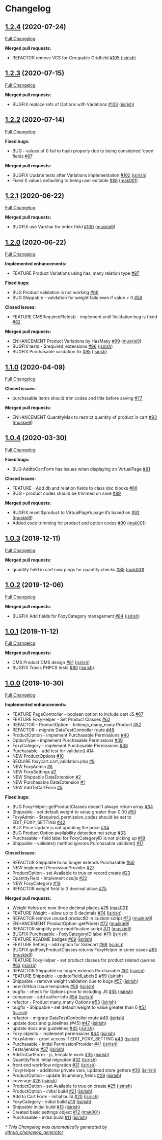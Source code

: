# Changelog

## [1.2.4](https://github.com/dynamic/silverstripe-foxy/tree/1.2.4) (2020-07-24)

[Full Changelog](https://github.com/dynamic/silverstripe-foxy/compare/1.2.3...1.2.4)

**Merged pull requests:**

- REFACTOR remove VCS for Groupable Gridfield [\#105](https://github.com/dynamic/silverstripe-foxy/pull/105) ([jsirish](https://github.com/jsirish))

## [1.2.3](https://github.com/dynamic/silverstripe-foxy/tree/1.2.3) (2020-07-15)

[Full Changelog](https://github.com/dynamic/silverstripe-foxy/compare/1.2.2...1.2.3)

**Merged pull requests:**

- BUGFIX replace refs of Options with Variations [\#103](https://github.com/dynamic/silverstripe-foxy/pull/103) ([jsirish](https://github.com/jsirish))

## [1.2.2](https://github.com/dynamic/silverstripe-foxy/tree/1.2.2) (2020-07-14)

[Full Changelog](https://github.com/dynamic/silverstripe-foxy/compare/1.2.1...1.2.2)

**Fixed bugs:**

- BUG - values of 0 fail to hash properly due to being considered 'open' fields [\#87](https://github.com/dynamic/silverstripe-foxy/issues/87)

**Merged pull requests:**

- BUGFIX Update tests after Variations implementaiton [\#102](https://github.com/dynamic/silverstripe-foxy/pull/102) ([jsirish](https://github.com/jsirish))
- Fixed 0 values defaulting to being user editable [\#88](https://github.com/dynamic/silverstripe-foxy/pull/88) ([mak001](https://github.com/mak001))

## [1.2.1](https://github.com/dynamic/silverstripe-foxy/tree/1.2.1) (2020-06-22)

[Full Changelog](https://github.com/dynamic/silverstripe-foxy/compare/1.2.0...1.2.1)

**Merged pull requests:**

- BUGFIX use Varchar for index field [\#100](https://github.com/dynamic/silverstripe-foxy/pull/100) ([muskie9](https://github.com/muskie9))

## [1.2.0](https://github.com/dynamic/silverstripe-foxy/tree/1.2.0) (2020-06-22)

[Full Changelog](https://github.com/dynamic/silverstripe-foxy/compare/1.1.0...1.2.0)

**Implemented enhancements:**

- FEATURE Product Variations using has\_many relation type [\#97](https://github.com/dynamic/silverstripe-foxy/issues/97)

**Fixed bugs:**

- BUG Product validation is not working [\#66](https://github.com/dynamic/silverstripe-foxy/issues/66)
- BUG Shippable - validation for weight fails even if value \> 0 [\#58](https://github.com/dynamic/silverstripe-foxy/issues/58)

**Closed issues:**

- FEATURE CMSRequiredFIelds\(\) - implement until Validation bug is fixed [\#82](https://github.com/dynamic/silverstripe-foxy/issues/82)

**Merged pull requests:**

- ENHANCEMENT Product Variations by HasMany [\#99](https://github.com/dynamic/silverstripe-foxy/pull/99) ([muskie9](https://github.com/muskie9))
- BUGFIX tests - $required\_extensions [\#96](https://github.com/dynamic/silverstripe-foxy/pull/96) ([jsirish](https://github.com/jsirish))
- BUGFIX Purchasable validation fix [\#95](https://github.com/dynamic/silverstripe-foxy/pull/95) ([jsirish](https://github.com/jsirish))

## [1.1.0](https://github.com/dynamic/silverstripe-foxy/tree/1.1.0) (2020-04-09)

[Full Changelog](https://github.com/dynamic/silverstripe-foxy/compare/1.0.4...1.1.0)

**Closed issues:**

- purchasable items should trim codes and title before saving [\#77](https://github.com/dynamic/silverstripe-foxy/issues/77)

**Merged pull requests:**

- ENHANCEMENT QuantityMax to restrict quantity of product in cart [\#93](https://github.com/dynamic/silverstripe-foxy/pull/93) ([muskie9](https://github.com/muskie9))

## [1.0.4](https://github.com/dynamic/silverstripe-foxy/tree/1.0.4) (2020-03-30)

[Full Changelog](https://github.com/dynamic/silverstripe-foxy/compare/1.0.3...1.0.4)

**Fixed bugs:**

- BUG AddtoCartForm has issues when displaying on VirtualPage [\#91](https://github.com/dynamic/silverstripe-foxy/issues/91)

**Closed issues:**

- FEATURE - Add db and relation fields to class doc blocks [\#86](https://github.com/dynamic/silverstripe-foxy/issues/86)
- BUG - product codes should be trimmed on save [\#89](https://github.com/dynamic/silverstripe-foxy/issues/89)

**Merged pull requests:**

- BUGFIX reset $product to VirtualPage’s page it’s based on [\#92](https://github.com/dynamic/silverstripe-foxy/pull/92) ([muskie9](https://github.com/muskie9))
- Added code trimming for product and option codes [\#90](https://github.com/dynamic/silverstripe-foxy/pull/90) ([mak001](https://github.com/mak001))

## [1.0.3](https://github.com/dynamic/silverstripe-foxy/tree/1.0.3) (2019-12-11)

[Full Changelog](https://github.com/dynamic/silverstripe-foxy/compare/1.0.2...1.0.3)

**Merged pull requests:**

- quantity field in cart now pings for quantity checks [\#85](https://github.com/dynamic/silverstripe-foxy/pull/85) ([mak001](https://github.com/mak001))

## [1.0.2](https://github.com/dynamic/silverstripe-foxy/tree/1.0.2) (2019-12-06)

[Full Changelog](https://github.com/dynamic/silverstripe-foxy/compare/1.0.1...1.0.2)

**Merged pull requests:**

- BUGFIX Add fields for FoxyCategory management [\#84](https://github.com/dynamic/silverstripe-foxy/pull/84) ([jsirish](https://github.com/jsirish))

## [1.0.1](https://github.com/dynamic/silverstripe-foxy/tree/1.0.1) (2019-11-12)

[Full Changelog](https://github.com/dynamic/silverstripe-foxy/compare/1.0.0...1.0.1)

**Merged pull requests:**

- CMS Product CMS design [\#81](https://github.com/dynamic/silverstripe-foxy/pull/81) ([jsirish](https://github.com/jsirish))
- BUGFIX Travis PHPCS tests [\#80](https://github.com/dynamic/silverstripe-foxy/pull/80) ([jsirish](https://github.com/jsirish))

## [1.0.0](https://github.com/dynamic/silverstripe-foxy/tree/1.0.0) (2019-10-30)

[Full Changelog](https://github.com/dynamic/silverstripe-foxy/compare/ec5d269858b4774277fd21c60e5ce76023730e6f...1.0.0)

**Implemented enhancements:**

- FEATURE PageController - boolean option to include cart JS  [\#67](https://github.com/dynamic/silverstripe-foxy/issues/67)
- FEATURE FoxyHelper - Set Product Classes [\#62](https://github.com/dynamic/silverstripe-foxy/issues/62)
- REFACTOR - ProductOption - belongs\_many\_many Product [\#52](https://github.com/dynamic/silverstripe-foxy/issues/52)
- REFACTOR - migrate DataTestController route [\#48](https://github.com/dynamic/silverstripe-foxy/issues/48)
- ProductOption - implement Purchasable Permissions [\#40](https://github.com/dynamic/silverstripe-foxy/issues/40)
- OptionType - implement Purchasable Permissions [\#39](https://github.com/dynamic/silverstripe-foxy/issues/39)
- FoxyCategory - implement Purchasable Permissions [\#38](https://github.com/dynamic/silverstripe-foxy/issues/38)
- Purchasable - add test for validate\(\) [\#14](https://github.com/dynamic/silverstripe-foxy/issues/14)
- NEW ProductOptions [\#10](https://github.com/dynamic/silverstripe-foxy/issues/10)
- REQUIRE foxycart.cart\_validation.php [\#9](https://github.com/dynamic/silverstripe-foxy/issues/9)
- NEW FoxyAdmin [\#8](https://github.com/dynamic/silverstripe-foxy/issues/8)
- NEW FoxySettings [\#7](https://github.com/dynamic/silverstripe-foxy/issues/7)
- NEW Shippable DataExtension [\#2](https://github.com/dynamic/silverstripe-foxy/issues/2)
- NEW Purchasable DataExtension [\#1](https://github.com/dynamic/silverstripe-foxy/issues/1)
- NEW AddToCartForm [\#5](https://github.com/dynamic/silverstripe-foxy/issues/5)

**Fixed bugs:**

- BUG FoxyHelper::getProductClasses doesn't always return array [\#64](https://github.com/dynamic/silverstripe-foxy/issues/64)
- Shippable - set default weight to value greater than 0.00 [\#50](https://github.com/dynamic/silverstripe-foxy/issues/50)
- FoxyAdmin - $required\_permission\_codes should be set to EDIT\_FOXY\_SETTING [\#42](https://github.com/dynamic/silverstripe-foxy/issues/42)
- BUG Price Update js not updating the price [\#34](https://github.com/dynamic/silverstripe-foxy/issues/34)
- BUG Product Option availability detection not setup [\#33](https://github.com/dynamic/silverstripe-foxy/issues/33)
- Purchasable - field label for FoxyCategoryID is not picking up [\#19](https://github.com/dynamic/silverstripe-foxy/issues/19)
- Shippable - validate\(\) method ignores Purchasable validate\(\) [\#17](https://github.com/dynamic/silverstripe-foxy/issues/17)

**Closed issues:**

- REFACTOR Shippable to no longer extends Purchasable [\#60](https://github.com/dynamic/silverstripe-foxy/issues/60)
- NEW implement PermissionProvider [\#27](https://github.com/dynamic/silverstripe-foxy/issues/27)
- ProductOption - set Available to true on record create [\#23](https://github.com/dynamic/silverstripe-foxy/issues/23)
- QuantityField - implement css/js [\#22](https://github.com/dynamic/silverstripe-foxy/issues/22)
- NEW FoxyCategory [\#16](https://github.com/dynamic/silverstripe-foxy/issues/16)
- REFACTOR weight field to 3 decimal place [\#75](https://github.com/dynamic/silverstripe-foxy/issues/75)

**Merged pull requests:**

- Weight fields are now three decimal places [\#76](https://github.com/dynamic/silverstripe-foxy/pull/76) ([mak001](https://github.com/mak001))
- FEATURE Weight - allow up to 6 decimals [\#74](https://github.com/dynamic/silverstripe-foxy/pull/74) ([jsirish](https://github.com/jsirish))
- REFACTOR remove unused productID in custom script [\#73](https://github.com/dynamic/silverstripe-foxy/pull/73) ([muskie9](https://github.com/muskie9))
- ENHANCEMENT ProductOption::getPrice\(\) [\#72](https://github.com/dynamic/silverstripe-foxy/pull/72) ([muskie9](https://github.com/muskie9))
- REFACTOR simplify price modification script [\#71](https://github.com/dynamic/silverstripe-foxy/pull/71) ([muskie9](https://github.com/muskie9))
- BUGFIX Purchasable - FoxyCategoryID label [\#70](https://github.com/dynamic/silverstripe-foxy/pull/70) ([jsirish](https://github.com/jsirish))
- FEATURE README badges [\#69](https://github.com/dynamic/silverstripe-foxy/pull/69) ([jsirish](https://github.com/jsirish))
- FEATURE Setting - add option for Sidecart [\#68](https://github.com/dynamic/silverstripe-foxy/pull/68) ([jsirish](https://github.com/jsirish))
-  BUGFIX getFoxyProductClasses returns FoxyHelper in some cases [\#65](https://github.com/dynamic/silverstripe-foxy/pull/65) ([muskie9](https://github.com/muskie9))
- FEATURE FoxyHelper - set product classes for product related queries [\#63](https://github.com/dynamic/silverstripe-foxy/pull/63) ([jsirish](https://github.com/jsirish))
- REFACTOR Shippable no longer extends Purchasable [\#61](https://github.com/dynamic/silverstripe-foxy/pull/61) ([jsirish](https://github.com/jsirish))
- FEATURE Shippable - updateFieldLabels\(\) [\#59](https://github.com/dynamic/silverstripe-foxy/pull/59) ([jsirish](https://github.com/jsirish))
- Shippable - remove weight validation due to bugs [\#57](https://github.com/dynamic/silverstripe-foxy/pull/57) ([jsirish](https://github.com/jsirish))
- new GitHub issue templates [\#56](https://github.com/dynamic/silverstripe-foxy/pull/56) ([jsirish](https://github.com/jsirish))
- bugfix - check for Options prior to including JS [\#55](https://github.com/dynamic/silverstripe-foxy/pull/55) ([jsirish](https://github.com/jsirish))
- composer - add author info [\#54](https://github.com/dynamic/silverstripe-foxy/pull/54) ([jsirish](https://github.com/jsirish))
- refactor - Product many\_many Options [\#53](https://github.com/dynamic/silverstripe-foxy/pull/53) ([jsirish](https://github.com/jsirish))
- bugfix - Shippable - set default weight to value greater than 0 [\#51](https://github.com/dynamic/silverstripe-foxy/pull/51) ([jsirish](https://github.com/jsirish))
- refactor - migrate DataTestController route [\#49](https://github.com/dynamic/silverstripe-foxy/pull/49) ([jsirish](https://github.com/jsirish))
- update docs and guidelines \(\#45\) [\#47](https://github.com/dynamic/silverstripe-foxy/pull/47) ([jsirish](https://github.com/jsirish))
- update docs and guidelines [\#45](https://github.com/dynamic/silverstripe-foxy/pull/45) ([jsirish](https://github.com/jsirish))
- Foxy objects - implement permissions [\#44](https://github.com/dynamic/silverstripe-foxy/pull/44) ([jsirish](https://github.com/jsirish))
- FoxyAdmin - grant access if EDIT\_FOXY\_SETTING [\#43](https://github.com/dynamic/silverstripe-foxy/pull/43) ([jsirish](https://github.com/jsirish))
- Purchasable - initial PermissionProvider [\#41](https://github.com/dynamic/silverstripe-foxy/pull/41) ([jsirish](https://github.com/jsirish))
- Tests/jenkins [\#37](https://github.com/dynamic/silverstripe-foxy/pull/37) ([jsirish](https://github.com/jsirish))
- AddToCartForm - js, template work [\#35](https://github.com/dynamic/silverstripe-foxy/pull/35) ([jsirish](https://github.com/jsirish))
- QuantityField initial migration [\#32](https://github.com/dynamic/silverstripe-foxy/pull/32) ([jsirish](https://github.com/jsirish))
- front end workflow migration [\#31](https://github.com/dynamic/silverstripe-foxy/pull/31) ([jsirish](https://github.com/jsirish))
- FoxyHelper - additional private vars, updated store getters [\#30](https://github.com/dynamic/silverstripe-foxy/pull/30) ([jsirish](https://github.com/jsirish))
- ProductOption - update $summary\_fields [\#29](https://github.com/dynamic/silverstripe-foxy/pull/29) ([jsirish](https://github.com/jsirish))
- coverage [\#26](https://github.com/dynamic/silverstripe-foxy/pull/26) ([jsirish](https://github.com/jsirish))
- ProductOption - set Available to true on create [\#25](https://github.com/dynamic/silverstripe-foxy/pull/25) ([jsirish](https://github.com/jsirish))
- ProductOption - initial build [\#21](https://github.com/dynamic/silverstripe-foxy/pull/21) ([jsirish](https://github.com/jsirish))
- Add to Cart Form - initial build [\#20](https://github.com/dynamic/silverstripe-foxy/pull/20) ([jsirish](https://github.com/jsirish))
- FoxyCategory - initial build [\#18](https://github.com/dynamic/silverstripe-foxy/pull/18) ([jsirish](https://github.com/jsirish))
- Shippable initial build [\#13](https://github.com/dynamic/silverstripe-foxy/pull/13) ([jsirish](https://github.com/jsirish))
- Created basic settings object [\#12](https://github.com/dynamic/silverstripe-foxy/pull/12) ([mak001](https://github.com/mak001))
- Purchasable - initial build [\#11](https://github.com/dynamic/silverstripe-foxy/pull/11) ([jsirish](https://github.com/jsirish))



\* *This Changelog was automatically generated by [github_changelog_generator](https://github.com/github-changelog-generator/github-changelog-generator)*
